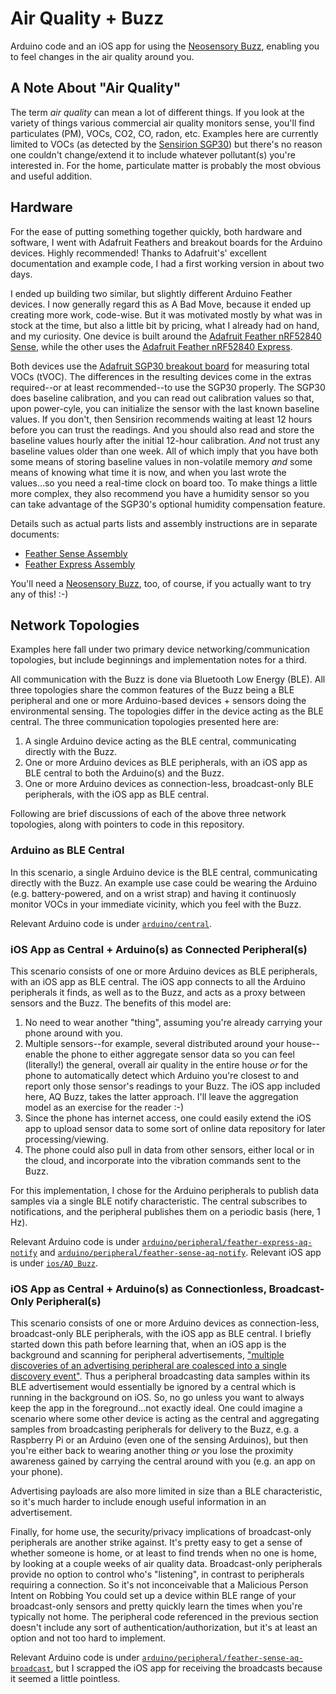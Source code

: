 # Air Quality + Buzz

Arduino code and an iOS app for using the [Neosensory Buzz](https://neosensory.com/), enabling you to feel changes in the air quality around you.  

## A Note About "Air Quality"

The term *air quality* can mean a lot of different things.  If you look at the variety of things various commercial air quality monitors sense, you'll find particulates (PM), VOCs, CO2, CO, radon, etc.  Examples here are currently limited to VOCs (as detected by the [Sensirion SGP30](https://www.sensirion.com/kr/environmental-sensors/gas-sensors/sgp30/)) but there's no reason one couldn't change/extend it to include whatever pollutant(s) you're interested in.  For the home, particulate matter is probably the most obvious and useful addition.

## Hardware

For the ease of putting something together quickly, both hardware and software, I went with Adafruit Feathers and breakout boards for the Arduino devices. Highly recommended! Thanks to Adafruit's' excellent documentation and example code, I had a first working version in about two days.

I ended up building two similar, but slightly different Arduino Feather devices.  I now generally regard this as A Bad Move, because it ended up creating more work, code-wise.  But it was motivated mostly by what was in stock at the time, but also a little bit by pricing, what I already had on hand, and my curiosity.  One device is built around the [Adafruit Feather nRF52840 Sense](https://learn.adafruit.com/adafruit-feather-sense), while the other uses the [Adafruit Feather nRF52840 Express](https://learn.adafruit.com/introducing-the-adafruit-nrf52840-feather).

Both devices use the [Adafruit SGP30 breakout board](https://learn.adafruit.com/adafruit-sgp30-gas-tvoc-eco2-mox-sensor) for measuring total VOCs (tVOC).  The differences in the resulting devices come in the extras required--or at least recommended--to use the SGP30 properly.  The SGP30 does baseline calibration, and you can read out calibration values so that, upon power-cyle, you can initialize the sensor with the last known baseline values.  If you don't, then Sensirion recommends waiting at least 12 hours before you can trust the readings.  And you should also read and store the baseline values hourly after the initial 12-hour calibration.  *And* not trust any baseline values older than one week.  All of which imply that you have both some means of storing baseline values in non-volatile memory *and* some means of knowing what time it is now, and when you last wrote the values...so you need a real-time clock on board too.  To make things a little more complex, they also recommend you have a humidity sensor so you can take advantage of the SGP30's optional humidity compensation feature.

Details such as actual parts lists and assembly instructions are in separate documents:

* [Feather Sense Assembly](https://chrisbartley.github.io/aq-buzz/docs/feather-sense-assembly.html)
* [Feather Express Assembly](https://chrisbartley.github.io/aq-buzz/docs/feather-express-assembly.html)

You'll need a [Neosensory Buzz](https://neosensory.com/), too, of course, if you actually want to try any of this! :-)

## Network Topologies

Examples here fall under two primary device networking/communication topologies, but include beginnings and implementation notes for a third.

All communication with the Buzz is done via Bluetooth Low Energy (BLE).  All three topologies share the common features of the Buzz being a BLE peripheral and one or more Arduino-based devices + sensors doing the environmental sensing.  The topologies differ in the device acting as the BLE central.  The three communication topologies presented here are:

1. A single Arduino device acting as the BLE central, communicating directly with the Buzz.
2. One or more Arduino devices as BLE peripherals, with an iOS app as BLE central to both the Arduino(s) and the Buzz.
3. One or more Arduino devices as connection-less, broadcast-only BLE peripherals, with the iOS app as BLE central.

Following are brief discussions of each of the above three network topologies, along with pointers to code in this repository.

### Arduino as BLE Central

In this scenario, a single Arduino device is the BLE central, communicating directly with the Buzz.  An example use case could be wearing the Arduino (e.g. battery-powered, and on a wrist strap) and having it continuosly monitor VOCs in your immediate vicinity, which you feel with the Buzz.

Relevant Arduino code is under [`arduino/central`](https://github.com/chrisbartley/aq-buzz/blob/master/arduino/central).

### iOS App as Central + Arduino(s) as Connected Peripheral(s)

This scenario consists of one or more Arduino devices as BLE peripherals, with an iOS app as BLE central.  The iOS app connects to all the Arduino peripherals it finds, as well as to the Buzz, and acts as a proxy between sensors and the Buzz.  The benefits of this model are:

1. No need to wear another "thing", assuming you're already carrying your phone around with you.
2. Multiple sensors--for example, several distributed around your house--enable the phone to either aggregate sensor data so you can feel (literally!) the general, overall air quality in the entire house *or* for the phone to automatically detect which Arduino you're closest to and report only those sensor's readings to your Buzz.  The iOS app included here, AQ Buzz, takes the latter approach.  I'll leave the aggregation model as an exercise for the reader :-)
3. Since the phone has internet access, one could easily extend the iOS app to upload sensor data to some sort of online data repository for later processing/viewing.
4. The phone could also pull in data from other sensors, either local or in the cloud, and incorporate into the vibration commands sent to the Buzz.
    
For this implementation, I chose for the Arduino peripherals to publish data samples via a single BLE notify characteristic.  The central subscribes to notifications, and the peripheral publishes them on a periodic basis (here, 1 Hz).

Relevant Arduino code is under [`arduino/peripheral/feather-express-aq-notify`](https://github.com/chrisbartley/aq-buzz/blob/master/arduino/peripheral/feather-express-aq-notify) and [`arduino/peripheral/feather-sense-aq-notify`](https://github.com/chrisbartley/aq-buzz/blob/master/arduino/peripheral/feather-sense-aq-notify).  Relevant iOS app is under [`ios/AQ Buzz`](https://github.com/chrisbartley/aq-buzz/tree/master/ios/AQ%20Buzz).

### iOS App as Central + Arduino(s) as Connectionless, Broadcast-Only Peripheral(s)

This scenario consists of one or more Arduino devices as connection-less, broadcast-only BLE peripherals, with the iOS app as BLE central.  I briefly started down this path before learning that, when an iOS app is the background and scanning for peripheral advertisements, ["multiple discoveries of an advertising peripheral are coalesced into a single discovery event"](https://developer.apple.com/library/archive/documentation/NetworkingInternetWeb/Conceptual/CoreBluetooth_concepts/CoreBluetoothBackgroundProcessingForIOSApps/PerformingTasksWhileYourAppIsInTheBackground.html#//apple_ref/doc/uid/TP40013257-CH7-SW6). Thus a peripheral broadcasting data samples within its BLE advertisement would essentially be ignored by a central which is running in the background on iOS.  So, no go unless you want to always keep the app in the foreground...not exactly ideal.  One could imagine a scenario where some other device is acting as the central and aggregating samples from broadcasting peripherals for delivery to the Buzz, e.g. a Raspberry Pi or an Arduino (even one of the sensing Arduinos), but then you're either back to wearing another thing *or* you lose the proximity awareness gained by carrying the central around with you (e.g. an app on your phone).  

Advertising payloads are also more limited in size than a BLE characteristic, so it's much harder to include enough useful information in an advertisement.

Finally, for home use, the security/privacy implications of broadcast-only peripherals are another strike against.  It's pretty easy to get a sense of whether someone is home, or at least to find trends when no one is home, by looking at a couple weeks of air quality data.  Broadcast-only peripherals provide no option to control who's "listening", in contrast to peripherals requiring a connection.  So it's not inconceivable that a Malicious Person Intent on Robbing You could set up a device within BLE range of your broadcast-only sensors and pretty quickly learn the times when you're typically not home.  The peripheral code referenced in the previous section doesn't include any sort of authentication/authorization, but it's at least an option and not too hard to implement.

Relevant Arduino code is under [`arduino/peripheral/feather-sense-aq-broadcast`](https://github.com/chrisbartley/aq-buzz/tree/master/arduino/peripheral/feather-sense-aq-broadcast), but I scrapped the iOS app for receiving the broadcasts because it seemed a little pointless.  
